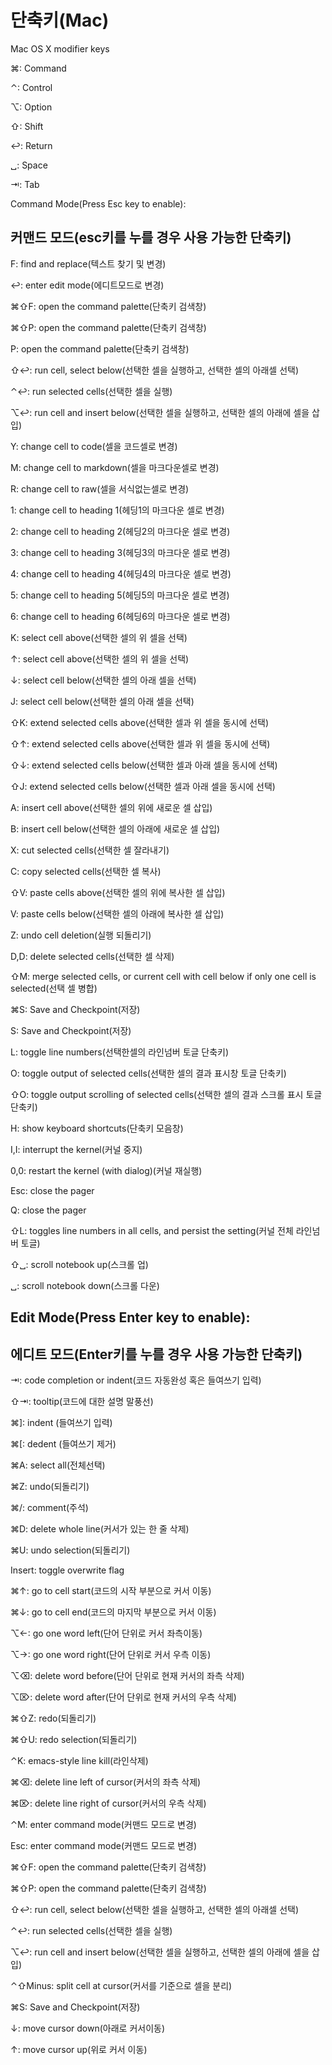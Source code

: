 # 단축키(Mac)



Mac OS X modifier keys

⌘: Command

⌃: Control

⌥: Option

⇧: Shift

↩: Return

␣: Space

⇥: Tab 

Command Mode(Press Esc key to enable): 



## 커맨드 모드(esc키를 누를 경우 사용 가능한 단축키)

 F: find and replace(텍스트 찾기 및 변경)

 ↩: enter edit mode(에디트모드로 변경)

 ⌘⇧F: open the command palette(단축키 검색창)

 ⌘⇧P: open the command palette(단축키 검색창)

 P: open the command palette(단축키 검색창)

 ⇧↩: run cell, select below(선택한 셀을 실행하고, 선택한 셀의 아래셀 선택)

 ⌃↩: run selected cells(선택한 셀을 실행)

 ⌥↩: run cell and insert below(선택한 셀을 실행하고, 선택한 셀의 아래에 셀을 삽입)

 Y: change cell to code(셀을 코드셀로 변경)

 M: change cell to markdown(셀을 마크다운셀로 변경)

 R: change cell to raw(셀을 서식없는셀로 변경)

 1: change cell to heading 1(헤딩1의 마크다운 셀로 변경)

 2: change cell to heading 2(헤딩2의 마크다운 셀로 변경)

 3: change cell to heading 3(헤딩3의 마크다운 셀로 변경)

 4: change cell to heading 4(헤딩4의 마크다운 셀로 변경)

 5: change cell to heading 5(헤딩5의 마크다운 셀로 변경)

 6: change cell to heading 6(헤딩6의 마크다운 셀로 변경)

 K: select cell above(선택한 셀의 위 셀을 선택)

 ↑: select cell above(선택한 셀의 위 셀을 선택)

 ↓: select cell below(선택한 셀의 아래 셀을 선택)

 J: select cell below(선택한 셀의 아래 셀을 선택)

⇧K: extend selected cells above(선택한 셀과 위 셀을 동시에 선택)

⇧↑: extend selected cells above(선택한 셀과 위 셀을 동시에 선택)

⇧↓: extend selected cells below(선택한 셀과 아래 셀을 동시에 선택)

⇧J: extend selected cells below(선택한 셀과 아래 셀을 동시에 선택)

A: insert cell above(선택한 셀의 위에 새로운 셀 삽입)

B: insert cell below(선택한 셀의 아래에 새로운 셀 삽입)

X: cut selected cells(선택한 셀 잘라내기)

C: copy selected cells(선택한 셀 복사)

⇧V: paste cells above(선택한 셀의 위에 복사한 셀 삽입)

V: paste cells below(선택한 셀의 아래에 복사한 셀 삽입)

Z: undo cell deletion(실행 되돌리기)

D,D: delete selected cells(선택한 셀 삭제)

⇧M: merge selected cells, or current cell with cell below if only one cell is selected(선택 셀 병합)

⌘S: Save and Checkpoint(저장)

S: Save and Checkpoint(저장)

L: toggle line numbers(선택한셀의 라인넘버 토글 단축키)

O: toggle output of selected cells(선택한 셀의 결과 표시창 토글 단축키)

⇧O: toggle output scrolling of selected cells(선택한 셀의 결과 스크롤 표시 토글 단축키)

H: show keyboard shortcuts(단축키 모음창)

I,I: interrupt the kernel(커널 중지)

0,0: restart the kernel (with dialog)(커널 재실행)

Esc: close the pager

Q: close the pager

⇧L: toggles line numbers in all cells, and persist the setting(커널 전체 라인넘버 토글)

⇧␣: scroll notebook up(스크롤 업)

 ␣: scroll notebook down(스크롤 다운)

## Edit Mode(Press Enter key to enable): 

## 에디트 모드(Enter키를 누를 경우 사용 가능한 단축키)

⇥: code completion or indent(코드 자동완성 혹은 들여쓰기 입력)

⇧⇥: tooltip(코드에 대한 설명 말풍선)

⌘]: indent (들여쓰기 입력)

⌘[: dedent (들여쓰기 제거)

⌘A: select all(전체선택)

⌘Z: undo(되돌리기)

⌘/: comment(주석)

⌘D: delete whole line(커서가 있는 한 줄 삭제)

⌘U: undo selection(되돌리기)

Insert: toggle overwrite flag

⌘↑: go to cell start(코드의 시작 부분으로 커서 이동)

⌘↓: go to cell end(코드의 마지막 부분으로 커서 이동)

⌥←: go one word left(단어 단위로 커서 좌측이동)

⌥→: go one word right(단어 단위로 커서 우측 이동)

⌥⌫: delete word before(단어 단위로 현재 커서의 좌측 삭제)

⌥⌦: delete word after(단어 단위로 현재 커서의 우측 삭제)

⌘⇧Z: redo(되돌리기)

⌘⇧U: redo selection(되돌리기)

⌃K: emacs-style line kill(라인삭제)

⌘⌫: delete line left of cursor(커서의 좌측 삭제)

⌘⌦: delete line right of cursor(커서의 우측 삭제)

⌃M: enter command mode(커맨드 모드로 변경)

Esc: enter command mode(커맨드 모드로 변경)

⌘⇧F: open the command palette(단축키 검색창)

⌘⇧P: open the command palette(단축키 검색창)

⇧↩: run cell, select below(선택한 셀을 실행하고, 선택한 셀의 아래셀 선택)

⌃↩: run selected cells(선택한 셀을 실행)

⌥↩: run cell and insert below(선택한 셀을 실행하고, 선택한 셀의 아래에 셀을 삽입)

⌃⇧Minus: split cell at cursor(커서를 기준으로 셀을 분리)

⌘S: Save and Checkpoint(저장)

↓: move cursor down(아래로 커서이동)

↑: move cursor up(위로 커서 이동)